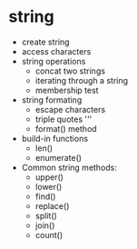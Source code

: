 # string

* create string
* access characters
* string operations
  * concat two strings
  * iterating through a string
  * membership test
* string formating
  * escape characters
  * triple quotes ''' 
  * format() method
* build-in functions
  * len()
  * enumerate()
* Common string methods:
  * upper()
  * lower()
  * find()
  * replace()
  * split()
  * join()
  * count()